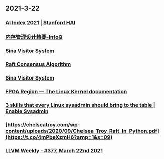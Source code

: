 
## 2021-3-22

### [AI Index 2021 | Stanford HAI](https://hai.stanford.edu/research/ai-index-2021)

### [内存管理设计精要-InfoQ](https://www.infoq.cn/article/q403y0qLPXlIcdXi7MYv)

### [Sina Visitor System](https://passport.weibo.com/visitor/visitor?_rand=1616373365.0444&a=enter&domain=.weibo.com&entry=miniblog&ua=php-sso_sdk_client-0.6.36&url=https%3A%2F%2Fweibo.com%2F1715118170%2FK7f3z2yxD)

### [Raft Consensus Algorithm](https://raft.github.io/)

### [Sina Visitor System](https://passport.weibo.com/visitor/visitor?_rand=1616386689.1423&a=enter&domain=.weibo.com&entry=miniblog&ua=php-sso_sdk_client-0.6.36&url=https%3A%2F%2Fweibo.com%2F1715118170%2FK7kwPhtiE)

### [FPGA Region — The Linux Kernel  documentation](https://www.kernel.org/doc/html/v4.18/driver-api/fpga/fpga-region.html)

### [3 skills that every Linux sysadmin should bring to the table | Enable Sysadmin](https://www.redhat.com/sysadmin/3-sysadmin-skills)

### [https://chelseatroy.com/wp-content/uploads/2020/09/Chelsea_Troy_Raft_In_Python.pdf](https://t.co/4mPbeXzmH6?amp=1&s=09)

### [LLVM Weekly - #377, March 22nd 2021](http://llvmweekly.org/issue/377)